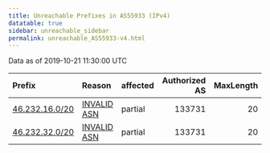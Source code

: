 ```yaml
---
title: Unreachable Prefixes in AS55933 (IPv4)
datatable: true
sidebar: unreachable_sidebar
permalink: unreachable_AS55933-v4.html
---
```


Data as of 2019-10-21 11:30:00 UTC


<div class="datatable-begin"></div>

| Prefix                                                 | Reason                                                                                                | affected   |   Authorized AS |   MaxLength | Anchor                                         |   unreachable /24s |
|:-------------------------------------------------------|:------------------------------------------------------------------------------------------------------|:-----------|----------------:|------------:|:-----------------------------------------------|-------------------:|
| [46.232.16.0/20](https://stat.ripe.net/46.232.16.0/20) | [INVALID ASN](https://rpki-validator.ripe.net/announcement-preview?asn=AS55933&prefix=46.232.16.0/20) | partial    |          133731 |          20 | [RIPE](unreachable_RIPE_NCC_RPKI_Root-v4.html) |                 16 |
| [46.232.32.0/20](https://stat.ripe.net/46.232.32.0/20) | [INVALID ASN](https://rpki-validator.ripe.net/announcement-preview?asn=AS55933&prefix=46.232.32.0/20) | partial    |          133731 |          20 | [RIPE](unreachable_RIPE_NCC_RPKI_Root-v4.html) |                 16 |

<div class="datatable-end"></div>